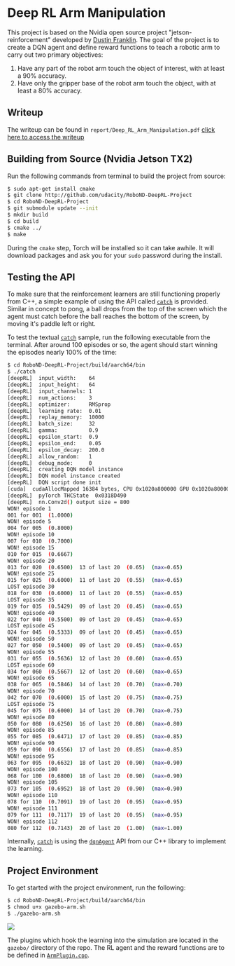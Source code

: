 
# Deep RL Arm Manipulation

This project is based on the Nvidia open source project "jetson-reinforcement" developed by [Dustin Franklin](https://github.com/dusty-nv). The goal of the project is to create a DQN agent and define reward functions to teach a robotic arm to carry out two primary objectives:

1. Have any part of the robot arm touch the object of interest, with at least a 90% accuracy.
2. Have only the gripper base of the robot arm touch the object, with at least a 80% accuracy.

## Writeup
The writeup can be found in ``report/Deep_RL_Arm_Manipulation.pdf``  [click here to access the writeup](report/Deep_RL_Arm_Manipulation.pdf)

## Building from Source (Nvidia Jetson TX2)

Run the following commands from terminal to build the project from source:

``` bash
$ sudo apt-get install cmake
$ git clone http://github.com/udacity/RoboND-DeepRL-Project
$ cd RoboND-DeepRL-Project
$ git submodule update --init
$ mkdir build
$ cd build
$ cmake ../
$ make
```

During the `cmake` step, Torch will be installed so it can take awhile. It will download packages and ask you for your `sudo` password during the install.

## Testing the API

To make sure that the reinforcement learners are still functioning properly from C++, a simple example of using the API called [`catch`](samples/catch/catch.cpp) is provided.  Similar in concept to pong, a ball drops from the top of the screen which the agent must catch before the ball reaches the bottom of the screen, by moving it's paddle left or right.

To test the textual [`catch`](samples/catch/catch.cpp) sample, run the following executable from the terminal.  After around 100 episodes or so, the agent should start winning the episodes nearly 100% of the time:  

``` bash
$ cd RoboND-DeepRL-Project/build/aarch64/bin
$ ./catch 
[deepRL]  input_width:    64
[deepRL]  input_height:   64
[deepRL]  input_channels: 1
[deepRL]  num_actions:    3
[deepRL]  optimizer:      RMSprop
[deepRL]  learning rate:  0.01
[deepRL]  replay_memory:  10000
[deepRL]  batch_size:     32
[deepRL]  gamma:          0.9
[deepRL]  epsilon_start:  0.9
[deepRL]  epsilon_end:    0.05
[deepRL]  epsilon_decay:  200.0
[deepRL]  allow_random:   1
[deepRL]  debug_mode:     0
[deepRL]  creating DQN model instance
[deepRL]  DQN model instance created
[deepRL]  DQN script done init
[cuda]  cudaAllocMapped 16384 bytes, CPU 0x1020a800000 GPU 0x1020a800000
[deepRL]  pyTorch THCState  0x0318D490
[deepRL]  nn.Conv2d() output size = 800
WON! episode 1
001 for 001  (1.0000)  
WON! episode 5
004 for 005  (0.8000)  
WON! episode 10
007 for 010  (0.7000)  
WON! episode 15
010 for 015  (0.6667)  
WON! episode 20
013 for 020  (0.6500)  13 of last 20  (0.65)  (max=0.65)
WON! episode 25
015 for 025  (0.6000)  11 of last 20  (0.55)  (max=0.65)
LOST episode 30
018 for 030  (0.6000)  11 of last 20  (0.55)  (max=0.65)
LOST episode 35
019 for 035  (0.5429)  09 of last 20  (0.45)  (max=0.65)
WON! episode 40
022 for 040  (0.5500)  09 of last 20  (0.45)  (max=0.65)
LOST episode 45
024 for 045  (0.5333)  09 of last 20  (0.45)  (max=0.65)
WON! episode 50
027 for 050  (0.5400)  09 of last 20  (0.45)  (max=0.65)
WON! episode 55
031 for 055  (0.5636)  12 of last 20  (0.60)  (max=0.65)
LOST episode 60
034 for 060  (0.5667)  12 of last 20  (0.60)  (max=0.65)
WON! episode 65
038 for 065  (0.5846)  14 of last 20  (0.70)  (max=0.70)
WON! episode 70
042 for 070  (0.6000)  15 of last 20  (0.75)  (max=0.75)
LOST episode 75
045 for 075  (0.6000)  14 of last 20  (0.70)  (max=0.75)
WON! episode 80
050 for 080  (0.6250)  16 of last 20  (0.80)  (max=0.80)
WON! episode 85
055 for 085  (0.6471)  17 of last 20  (0.85)  (max=0.85)
WON! episode 90
059 for 090  (0.6556)  17 of last 20  (0.85)  (max=0.85)
WON! episode 95
063 for 095  (0.6632)  18 of last 20  (0.90)  (max=0.90)
WON! episode 100
068 for 100  (0.6800)  18 of last 20  (0.90)  (max=0.90)
WON! episode 105
073 for 105  (0.6952)  18 of last 20  (0.90)  (max=0.90)
WON! episode 110
078 for 110  (0.7091)  19 of last 20  (0.95)  (max=0.95)
WON! episode 111
079 for 111  (0.7117)  19 of last 20  (0.95)  (max=0.95)
WON! episode 112
080 for 112  (0.7143)  20 of last 20  (1.00)  (max=1.00)
```

Internally, [`catch`](samples/catch/catch.cpp) is using the [`dqnAgent`](c/dqnAgent.h) API from our C++ library to implement the learning.


## Project Environment

To get started with the project environment, run the following:

``` bash
$ cd RoboND-DeepRL-Project/build/aarch64/bin
$ chmod u+x gazebo-arm.sh
$ ./gazebo-arm.sh
```

<img src="https://github.com/dusty-nv/jetson-reinforcement/raw/master/docs/images/gazebo_arm.jpg">

The plugins which hook the learning into the simulation are located in the `gazebo/` directory of the repo. The RL agent and the reward functions are to be defined in [`ArmPlugin.cpp`](gazebo/ArmPlugin.cpp).
